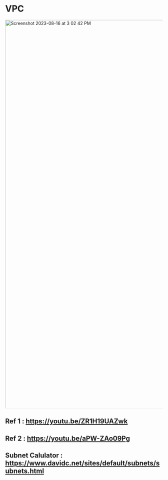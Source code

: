 # VPC

<img width="1240" alt="Screenshot 2023-08-16 at 3 02 42 PM" src="https://github.com/rizwan141/KUBERNETES/assets/103893307/1c634dd8-03d0-40cb-b611-3d669b46e6f4">


## Ref 1 : https://youtu.be/ZR1H19UAZwk
## Ref 2 : https://youtu.be/aPW-ZAo09Pg
## Subnet Calulator : https://www.davidc.net/sites/default/subnets/subnets.html
